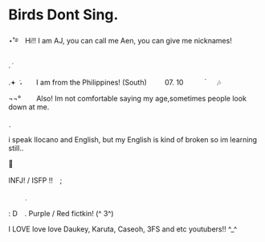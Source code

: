 # Birds Dont Sing.
⋆˚࿔　Hi!! I am AJ, you can call me Aen, you can give me nicknames! 

. ݁　　

 

.𖥔 ݁ ˖　　I am from the Philippines! (South)  　　 07. 10　　　 ๋ ㅤ 🎶　　　

¬¬°⠀⠀⠀Also! Im not comfortable saying my age,sometimes people look down at me.

ˎ　　

i speak Ilocano and English, but my English is kind of broken so im learning still..

 🎵

INFJ! / ISFP !!　;　

　　﹒　　

: D⠀ . Purple / Red fictkin! (^ 3^) 

I LOVE love love Daukey, Karuta, Caseoh, 3FS and etc youtubers!! ^_^
